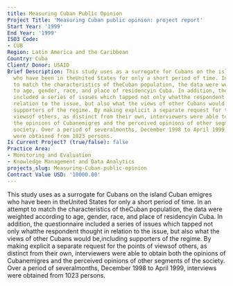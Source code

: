 ```yaml
---
title: Measuring Cuban Public Opinion
Project Title: 'Measuring Cuban public opinion: project report'
Start Year: '1999'
End Year: '1999'
ISO3 Code:
- CUB
Region: Latin America and the Caribbean
Country: Cuba
Client/ Donor: USAID
Brief Description: This study uses as a surrogate for Cubans on the island Cuban emigres
  who have been in theUnited States for only a short period of time. In an attempt
  to match the characteristics of theCuban population, the data were weighted according
  to age, gender, race, and place of residencyin Cuba. In addition, the questionnaire
  included a series of issues which tapped not only whatthe respondent thought in
  relation to the issue, but also what the views of other Cubans would be,including
  supporters of the regime. By making explicit a separate request for the points of
  viewsof others, as distinct from their own, interviewers were able to obtain both
  the opinions of Cubanemigres and the perceived opinions of other segments of the
  society. Over a period of severalmonths, December 1998 to April 1999, interviews
  were obtained from 1023 persons.
Is Current Project? (true/false): false
Practice Area:
- Monitoring and Evaluation
- Knowledge Management and Data Analytics
projects_slug: Measuring-Cuban-public-opinion
Contract Value USD: '10000.00'
---
```


This study uses as a surrogate for Cubans on the island Cuban emigres who have been in theUnited States for only a short period of time. In an attempt to match the characteristics of theCuban population, the data were weighted according to age, gender, race, and place of residencyin Cuba. In addition, the questionnaire included a series of issues which tapped not only whatthe respondent thought in relation to the issue, but also what the views of other Cubans would be,including supporters of the regime. By making explicit a separate request for the points of viewsof others, as distinct from their own, interviewers were able to obtain both the opinions of Cubanemigres and the perceived opinions of other segments of the society. Over a period of severalmonths, December 1998 to April 1999, interviews were obtained from 1023 persons.